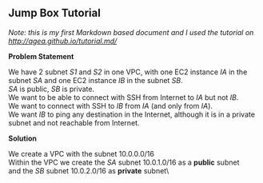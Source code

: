 Jump Box Tutorial
-----------------

*Note: this is my first Markdown based document and I used the tutorial on <http://agea.github.io/tutorial.md/>*

**Problem Statement**

We have 2 subnet *S1* and *S2* in one VPC, with one EC2 instance *IA* in the subnet *SA* and one EC2 instance *IB* in the subnet *SB*.\
*SA* is public, *SB* is private.\
We want to be able to connect with SSH from Internet to *IA* but not *IB*.\
We want to connect with SSH to *IB* from *IA* (and only from *IA*).\
We want *IB* to ping any destination in the Internet, although it is in a private subnet and not reachable from Internet.

**Solution**

We create a VPC with the subnet 10.0.0.0/16\
Within the VPC we create the *SA* subnet 10.0.1.0/16 as a **public** subnet\
and the *SB* subnet 10.0.2.0/16 as **private** subnet\

